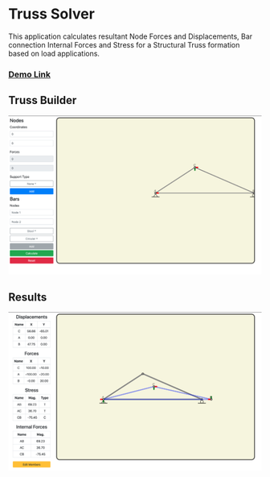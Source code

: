 # Truss Solver

This application calculates resultant Node Forces and Displacements, Bar connection Internal Forces and Stress for a Structural Truss formation based on load applications.

### [Demo Link](https://jrescalona96.github.io/truss-solver/)

## Truss Builder

![Algorithm Picker & Controls](https://github.com/jrescalona96/truss-solver/blob/master/public/demopic1.png)

## Results

![Algorithm Picker & Controls](https://github.com/jrescalona96/truss-solver/blob/master/public/demopic2.png)
